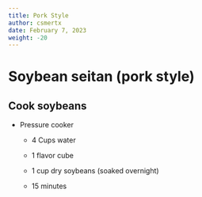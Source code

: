 ```yaml
---
title: Pork Style
author: csmertx
date: February 7, 2023
weight: -20
---
```


# Soybean seitan (pork style)

## Cook soybeans

- Pressure cooker
    
    - 4 Cups water
    
    - 1 flavor cube
    
    - 1 cup dry soybeans (soaked overnight)
    
    - 15 minutes

